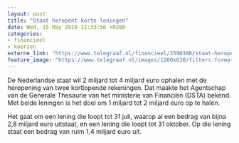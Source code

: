 ```yaml
---
layout: post
title: "Staat heropent korte leningen"
date: Wed, 15 May 2019 12:33:56 +0200
categories: 
- financieel 
- koersen 
externe_link: "https://www.telegraaf.nl/financieel/3590386/staat-heropent-korte-leningen"
feature_image: "https://www.telegraaf.nl/images/1200x630/filters:format(jpeg):quality(80)/cdn-kiosk-api.telegraaf.nl/4175560c-76fd-11e9-88d9-0218eaf05005.jpg"
---
```


<p class="intro">De Nederlandse staat wil 2 miljard tot 4 miljard euro ophalen met de heropening van twee kortlopende rekeningen. Dat maakte het Agentschap van de Generale Thesaurie van het ministerie van Financiën (DSTA) bekend. Met beide leningen is het doel om 1 miljard tot 2 miljard euro op te halen.</p> <p>Het gaat om een lening die loopt tot 31 juli, waarop al een bedrag van bijna 2,8 miljard euro uitstaat, en een lening die loopt tot 31 oktober. Op die lening staat een bedrag van ruim 1,4 miljard euro uit.</p>

